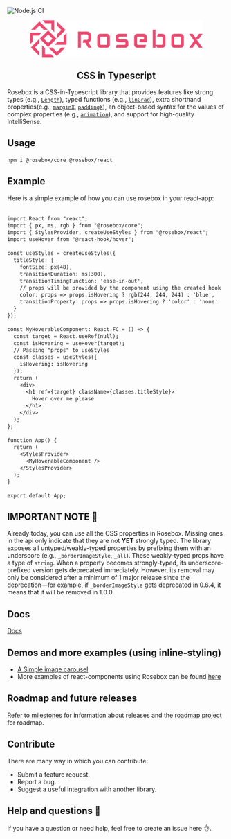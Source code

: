 ![Node.js CI](https://github.com/rosebox/rosebox/workflows/Node.js%20CI/badge.svg)
<p align="center">
<img width="400" style="margin-left: auto; margin-right:auto; display: block" alt="portfolio_view" src="./logo.svg">
</p>

<div align="center"><h2>CSS in Typescript</h2></div>

Rosebox is a CSS-in-Typescript library that provides features like strong types (e.g., [`Length`](https://www.rosebox.dev/api/#rb-type-length)), typed functions (e.g., [`linGrad`](https://www.rosebox.dev/api/#rb-vc-lingrad)), extra shorthand properties(e.g., [`marginX`](https://www.rosebox.dev/api/#rb-prop-paddingx), [`paddingX`](https://www.rosebox.dev/api/#rb-prop-paddingx)), an object-based syntax for the values of complex properties (e.g., [`animation`](https://www.rosebox.dev/api/#rb-prop-animation)), and support for high-quality IntelliSense.

## Usage

```shell
npm i @rosebox/core @rosebox/react
```

## Example

Here is a simple example of how you can use rosebox in your react-app:

```tsx

import React from "react";
import { px, ms, rgb } from "@rosebox/core";
import { StylesProvider, createUseStyles } from "@rosebox/react";
import useHover from "@react-hook/hover";

const useStyles = createUseStyles({
  titleStyle: {
    fontSize: px(48),
    transitionDuration: ms(300),
    transitionTimingFunction: 'ease-in-out',
    // props will be provided by the component using the created hook
    color: props => props.isHovering ? rgb(244, 244, 244) : 'blue',
    transitionProperty: props => props.isHovering ? 'color' : 'none'
  }
});

const MyHoverableComponent: React.FC = () => {
  const target = React.useRef(null);
  const isHovering = useHover(target);
  // Passing "props" to useStyles
  const classes = useStyles({
    isHovering: isHovering
  });
  return (
    <div>
      <h1 ref={target} className={classes.titleStyle}>
        Hover over me please
      </h1>
    </div>
  );
};

function App() {
  return (
    <StylesProvider>
      <MyHoverableComponent />
    </StylesProvider>
  );
}

export default App;

```

## IMPORTANT NOTE 📢

Already today, you can use all the CSS properties in Rosebox. Missing ones in the api only indicate that they are not **YET** strongly typed. The library exposes all untyped/weakly-typed properties by prefixing them with an underscore (e.g., `_borderImageStyle`, `_all`). These weakly-typed props have a type of `string`. When a property becomes strongly-typed, its underscore-prefixed version gets deprecated immediately. However, its removal may only be considered after a minimum of 1 major release since the deprecation—for example, if `_borderImageStyle` gets deprecated in 0.6.4, it means that it will be removed in 1.0.0.

## Docs

[Docs](https://rosebox.dev)

## Demos and more examples (using inline-styling)

- [A Simple image carousel](https://codesandbox.io/s/image-carousel-rosebox-h1urb?file=/src/App.tsx)
- More examples of react-components using Rosebox can be found [here](https://github.com/hugonteifeh/react-components)

## Roadmap and future releases

Refer to [milestones](https://github.com/hugonteifeh/rosebox/milestones/) for information about releases and the [roadmap project](https://github.com/hugonteifeh/rosebox/projects/12) for roadmap.

## Contribute

There are many way in which you can contribute:

* Submit a feature request.
* Report a bug.
* Suggest a useful integration with another library.

## Help and questions 🙋

If you have a question or need help, feel free to create an issue here 👌.
